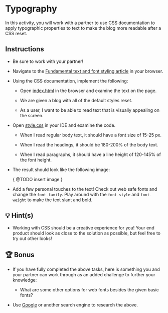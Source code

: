 # Typography

In this activity, you will work with a partner to use CSS documentation to apply typographic properties to text to make the blog more readable after a CSS reset.

## Instructions

* Be sure to work with your partner!

* Navigate to the [Fundamental text and font styling article](https://developer.mozilla.org/en-US/docs/Learn/CSS/Styling_text/Fundamentals) in your browser.

* Using the CSS documentation, implement the following:

  * Open [index.html](./Unsolved/index.html) in the browser and examine the text on the page. 

  * We are given a blog with all of the default styles reset.

  * As a user, I want to be able to read text that is visually appealing on the screen.

* Open [style.css](./Unsolved/assets/css/style.css) in your IDE and examine the code.

  * When I read regular body text, it should have a font size of 15-25 px.

  * When I read the headings, it should be 180-200% of the body text.

  * When I read paragraphs, it should have a line height of 120-145% of the font height.

* The result should look like the following image:

  { @TODO insert image }

* Add a few personal touches to the text! Check out web safe fonts and change the `font-family`. Play around with the `font-style` and `font-weight` to make the text slant and bold.

## 💡 Hint(s)

* Working with CSS should be a creative experience for you! Your end product should look as close to the solution as possible, but feel free to try out other looks!

## 🏆 Bonus

* If you have fully completed the above tasks, here is something you and your partner can work through as an added challenge to further your knowledge:

  * What are some other options for web fonts besides the given basic fonts?

* Use [Google](https://www.google.com) or another search engine to research the above.

